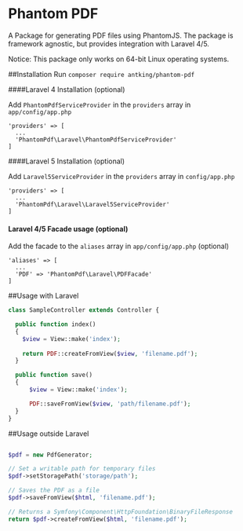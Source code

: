 Phantom PDF
===========

A Package for generating PDF files using PhantomJS. The package is framework agnostic, but provides integration with Laravel 4/5.

Notice: This package only works on 64-bit Linux operating systems.

##Installation
Run `composer require antking/phantom-pdf`

####Laravel 4 Installation (optional)

Add `PhantomPdfServiceProvider` in the `providers` array in `app/config/app.php`
````
'providers' => [
  ...
  'PhantomPdf\Laravel\PhantomPdfServiceProvider'
]
````

####Laravel 5 Installation (optional)

Add `Laravel5ServiceProvider` in the `providers` array in `config/app.php`
````
'providers' => [
  ...
  'PhantomPdf\Laravel\Laravel5ServiceProvider'
]
````

#### Laravel 4/5 Facade usage (optional)

Add the facade to the `aliases` array in `app/config/app.php` (optional)
````
'aliases' => [
  ...
  'PDF' => 'PhantomPdf\Laravel\PDFFacade'
]
````

##Usage with Laravel
````php
class SampleController extends Controller {

  public function index()
  {
    $view = View::make('index');
    
    return PDF::createFromView($view, 'filename.pdf');
  }

  public function save()
  {
      $view = View::make('index');

      PDF::saveFromView($view, 'path/filename.pdf');
  }
}
````

##Usage outside Laravel

````php

$pdf = new PdfGenerator;

// Set a writable path for temporary files
$pdf->setStoragePath('storage/path');

// Saves the PDF as a file
$pdf->saveFromView($html, 'filename.pdf');

// Returns a Symfony\Component\HttpFoundation\BinaryFileResponse
return $pdf->createFromView($html, 'filename.pdf');

````
